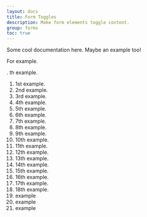 ```yaml
---
layout: docs
title: Form Toggles
description: Make form elements toggle content.
group: forms
toc: true
---
```


Some cool documentation here. Maybe an example too! 

For example.

. th example.

1. 1st example.
2. 2nd example.
3. 3rd example.
4. 4th example.
5. 5th example.
6. 6th example.
7. 7th example.
8. 8th example.
9. 9th example.
10. 10th example.
11. 11th example.
12. 12th example.
13. 13th example.
14. 14th example.
15. 15th example.
16. 16th example.
17. 17th example.
18. 18th example.
19. example
20. example
21. example

